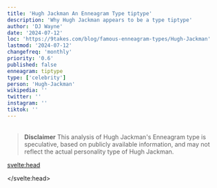 ```yaml
---
title: 'Hugh Jackman An Enneagram Type tiptype'
description: 'Why Hugh Jackman appears to be a type tiptype'
author: 'DJ Wayne'
date: '2024-07-12'
loc: 'https://9takes.com/blog/famous-enneagram-types/Hugh-Jackman'
lastmod: '2024-07-12'
changefreq: 'monthly'
priority: '0.6'
published: false
enneagram: tiptype
type: ['celebrity']
person: 'Hugh-Jackman'
wikipedia: ''
twitter: ''
instagram: ''
tiktok: ''
---
```


<!--
    childhood and upbringing
    first big success
    style habits and quirks that relate to their personality type
    stressful moments in their life and how they handled them
    comfort- moments in their life where they are doing well and killing it
-->
<!-- // keywords:  -->

<script>
	// import  PopCard  from "$lib/components/atoms/PopCard.svelte";
</script>

<div
	style="display: flex;
    justify-content: center;
    margin: 1rem 0;
	"
>
	<!-- <PopCard
		image={`/types/tiptypes/${'Hugh-Jackman'}.webp`}
		enneagramType={tiptype}
		showIcon={false}
		displayText="Hugh Jackman"
		subtext=""
	/> -->
</div>

> **Disclaimer** This analysis of Hugh Jackman's Enneagram type is speculative, based on publicly available information, and may not reflect the actual personality type of Hugh Jackman.

<p class="firstLetter"></p>

<svelte:head>

<script type="application/ld+json">

</script>

</svelte:head>

<style lang="scss"></style>
